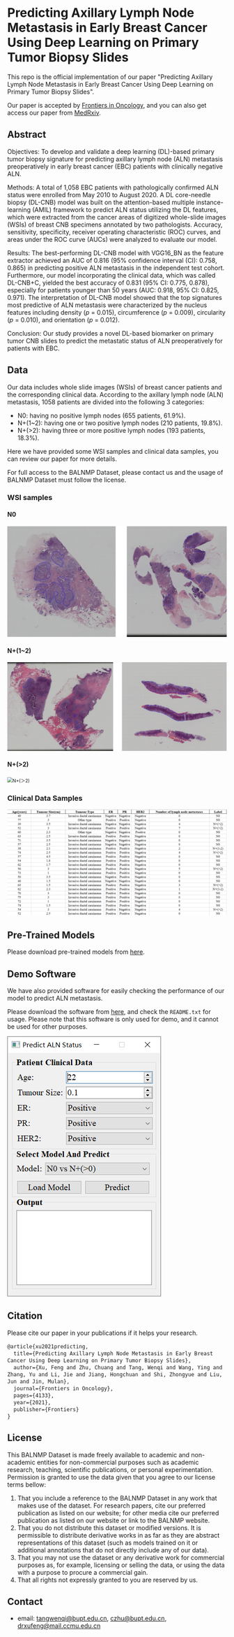 # Predicting Axillary Lymph Node Metastasis in Early Breast Cancer Using Deep Learning on Primary Tumor Biopsy Slides

This repo is the official implementation of our paper "Predicting Axillary Lymph Node Metastasis in Early Breast Cancer Using Deep Learning on Primary Tumor Biopsy Slides".

Our paper is accepted by [Frontiers in Oncology](https://www.frontiersin.org/articles/10.3389/fonc.2021.759007/full), and you can also get access our paper from [MedRxiv](https://www.medrxiv.org/content/10.1101/2021.10.10.21264721).

## Abstract

Objectives: To develop and validate a deep learning (DL)-based primary tumor biopsy signature for predicting axillary lymph node (ALN) metastasis preoperatively in early breast cancer (EBC) patients with clinically negative ALN.

Methods: A total of 1,058 EBC patients with pathologically confirmed ALN status were enrolled from May 2010 to August 2020. A DL core-needle biopsy (DL-CNB) model was built on the attention-based multiple instance-learning (AMIL) framework to predict ALN status utilizing the DL features, which were extracted from the cancer areas of digitized whole-slide images (WSIs) of breast CNB specimens annotated by two pathologists. Accuracy, sensitivity, specificity, receiver operating characteristic (ROC) curves, and areas under the ROC curve (AUCs) were analyzed to evaluate our model.

Results: The best-performing DL-CNB model with VGG16_BN as the feature extractor achieved an AUC of 0.816 (95% confidence interval (CI): 0.758, 0.865) in predicting positive ALN metastasis in the independent test cohort. Furthermore, our model incorporating the clinical data, which was called DL-CNB+C, yielded the best accuracy of 0.831 (95% CI: 0.775, 0.878), especially for patients younger than 50 years (AUC: 0.918, 95% CI: 0.825, 0.971). The interpretation of DL-CNB model showed that the top signatures most predictive of ALN metastasis were characterized by the nucleus features including density (*p* = 0.015), circumference (*p* = 0.009), circularity (*p* = 0.010), and orientation (*p* = 0.012).

Conclusion: Our study provides a novel DL-based biomarker on primary tumor CNB slides to predict the metastatic status of ALN preoperatively for patients with EBC.

## Data

Our data includes whole slide images (WSIs) of breast cancer patients and the corresponding clinical data. According to the axillary lymph node (ALN) metastasis, 1058 patients are divided into the following 3 categories:

- N0: having no positive lymph nodes (655 patients, 61.9%).
- N+(1~2): having one or two positive lymph nodes (210 patients, 19.8%).
- N+(>2): having three or more positive lymph nodes (193 patients, 18.3%).

Here we have provided some WSI samples and clinical data samples, you can review our paper for more details. 

For full access to the BALNMP Dataset, please contact us and the usage of BALNMP Dataset must follow the license.

### WSI samples

#### N0

<img src="imgs/N0.png" alt="N0" style="zoom: 75%;" />

#### N+(1~2)

<img src="imgs/N+(1~2).png" alt="N+(1~2)" style="zoom:75%;" />

#### N+(>2)

<img src="imgs/N+(%EF%BC%9E2).png" alt="N+(＞2)" style="zoom:75%;" />

### Clinical Data Samples

![clinical-data-sample](imgs/clinical-data-sample.png)


## Pre-Trained Models

Please download pre-trained models from [here](https://drive.google.com/drive/folders/1W7kBL_kdzFuPS5jvI-liHCIe6YVl505z?usp=sharing).

## Demo Software

We have also provided software for easily checking the performance of our model to predict ALN metastasis.

Please download the software from [here](https://drive.google.com/drive/folders/1ItKCldu8vbHhbZvhXic-11Ei-NVGBZU2?usp=sharing), and check the `README.txt` for usage. Please note that this software is only used for demo, and it cannot be used for other purposes.

![demo-software](imgs/demo-software.png)

## Citation

Please cite our paper in your publications if it helps your research.

```
@article{xu2021predicting,
  title={Predicting Axillary Lymph Node Metastasis in Early Breast Cancer Using Deep Learning on Primary Tumor Biopsy Slides},
  author={Xu, Feng and Zhu, Chuang and Tang, Wenqi and Wang, Ying and Zhang, Yu and Li, Jie and Jiang, Hongchuan and Shi, Zhongyue and Liu, Jun and Jin, Mulan},
  journal={Frontiers in Oncology},
  pages={4133},
  year={2021},
  publisher={Frontiers}
}
```

## License

This BALNMP Dataset is made freely available to academic and non-academic entities for non-commercial purposes such as academic research, teaching, scientific publications, or personal experimentation. Permission is granted to use the data given that you agree to our license terms bellow:

1. That you include a reference to the BALNMP Dataset in any work that makes use of the dataset. For research papers, cite our preferred publication as listed on our website; for other media cite our preferred publication as listed on our website or link to the BALNMP website.
2. That you do not distribute this dataset or modified versions. It is permissible to distribute derivative works in as far as they are abstract representations of this dataset (such as models trained on it or additional annotations that do not directly include any of our data).
3. That you may not use the dataset or any derivative work for commercial purposes as, for example, licensing or selling the data, or using the data with a purpose to procure a commercial gain.
4. That all rights not expressly granted to you are reserved by us.

## Contact

- email: tangwenqi@bupt.edu.cn, czhu@bupt.edu.cn, drxufeng@mail.ccmu.edu.cn
